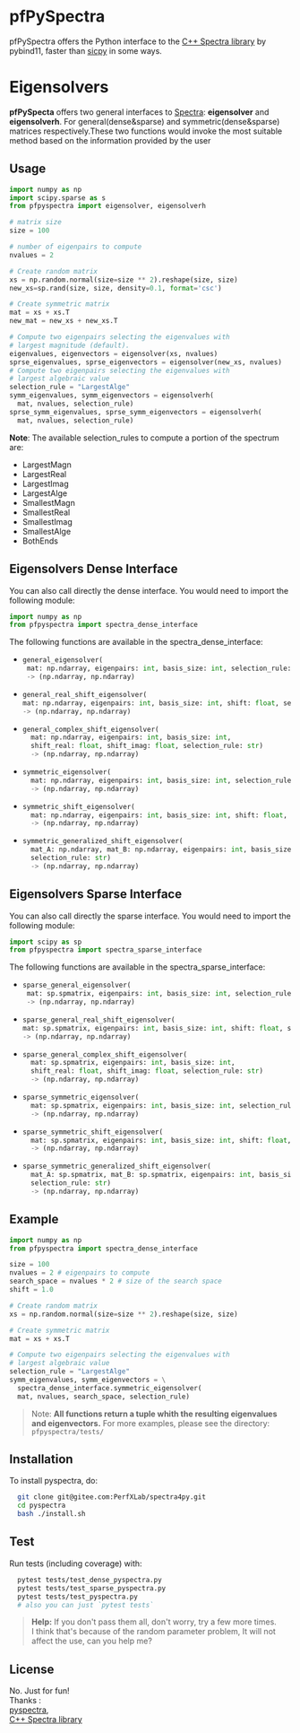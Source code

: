 # pfPySpectra

pfPySpectra offers the Python interface to the [C++ Spectra library](https://github.com/yixuan/spectra) by pybind11, faster than [sicpy](https://docs.scipy.org/doc/scipy/reference/generated/scipy.sparse.linalg.eigs.html#scipy.sparse.linalg.eigs) in some ways.

# Eigensolvers
**pfPySpecta** offers two general interfaces to [Spectra](https://github.com/yixuan/spectra): **eigensolver** and **eigensolverh**. For general(dense&sparse) and symmetric(dense&sparse) matrices respectively.These two functions would invoke the most suitable method based on the information provided by the user
## Usage
```python
import numpy as np
import scipy.sparse as s
from pfpyspectra import eigensolver, eigensolverh

# matrix size
size = 100

# number of eigenpairs to compute
nvalues = 2

# Create random matrix
xs = np.random.normal(size=size ** 2).reshape(size, size)
new_xs=sp.rand(size, size, density=0.1, format='csc')

# Create symmetric matrix
mat = xs + xs.T
new_mat = new_xs + new_xs.T

# Compute two eigenpairs selecting the eigenvalues with
# largest magnitude (default).
eigenvalues, eigenvectors = eigensolver(xs, nvalues)
sprse_eigenvalues, sprse_eigenvectors = eigensolver(new_xs, nvalues)
# Compute two eigenpairs selecting the eigenvalues with
# largest algebraic value
selection_rule = "LargestAlge"
symm_eigenvalues, symm_eigenvectors = eigensolverh(
  mat, nvalues, selection_rule)
sprse_symm_eigenvalues, sprse_symm_eigenvectors = eigensolverh(
  mat, nvalues, selection_rule)
```

**Note**:
  The available selection_rules to compute a portion of the spectrum are:
  *  LargestMagn
  *  LargestReal
  *  LargestImag
  *  LargestAlge
  *  SmallestMagn
  *  SmallestReal
  *  SmallestImag
  *  SmallestAlge
  *  BothEnds

## Eigensolvers Dense Interface
You can also call directly the dense interface. You would need to import the following module:
```python
import numpy as np
from pfpyspectra import spectra_dense_interface
```
The following functions are available in the spectra_dense_interface:
*  ```py
   general_eigensolver(
    mat: np.ndarray, eigenpairs: int, basis_size: int, selection_rule: str)
    -> (np.ndarray, np.ndarray)
   ```
*  ```py
   general_real_shift_eigensolver(
   mat: np.ndarray, eigenpairs: int, basis_size: int, shift: float, selection_rule: str)
   -> (np.ndarray, np.ndarray)
   ```
*  ```py
   general_complex_shift_eigensolver(
     mat: np.ndarray, eigenpairs: int, basis_size: int,
     shift_real: float, shift_imag: float, selection_rule: str)
     -> (np.ndarray, np.ndarray)
   ```
*  ```py
   symmetric_eigensolver(
     mat: np.ndarray, eigenpairs: int, basis_size: int, selection_rule: str)
     -> (np.ndarray, np.ndarray)
   ```
*  ```py
   symmetric_shift_eigensolver(
     mat: np.ndarray, eigenpairs: int, basis_size: int, shift: float, selection_rule: str)
     -> (np.ndarray, np.ndarray)
   ```
*  ```py
   symmetric_generalized_shift_eigensolver(
     mat_A: np.ndarray, mat_B: np.ndarray, eigenpairs: int, basis_size: int, shift: float,
     selection_rule: str)
     -> (np.ndarray, np.ndarray)
   ```

## Eigensolvers Sparse Interface
You can also call directly the sparse interface. You would need to import the following module:
```python
import scipy as sp
from pfpyspectra import spectra_sparse_interface
```
The following functions are available in the spectra_sparse_interface:
*  ```py
   sparse_general_eigensolver(
    mat: sp.spmatrix, eigenpairs: int, basis_size: int, selection_rule: str)
    -> (np.ndarray, np.ndarray)
   ```
*  ```py
   sparse_general_real_shift_eigensolver(
   mat: sp.spmatrix, eigenpairs: int, basis_size: int, shift: float, selection_rule: str)
   -> (np.ndarray, np.ndarray)
   ```
*  ```py
   sparse_general_complex_shift_eigensolver(
     mat: sp.spmatrix, eigenpairs: int, basis_size: int,
     shift_real: float, shift_imag: float, selection_rule: str)
     -> (np.ndarray, np.ndarray)
   ```
*  ```py
   sparse_symmetric_eigensolver(
     mat: sp.spmatrix, eigenpairs: int, basis_size: int, selection_rule: str)
     -> (np.ndarray, np.ndarray)
   ```
*  ```py
   sparse_symmetric_shift_eigensolver(
     mat: sp.spmatrix, eigenpairs: int, basis_size: int, shift: float, selection_rule: str)
     -> (np.ndarray, np.ndarray)
   ```
*  ```py
   sparse_symmetric_generalized_shift_eigensolver(
     mat_A: sp.spmatrix, mat_B: sp.spmatrix, eigenpairs: int, basis_size: int, shift: float,
     selection_rule: str)
     -> (np.ndarray, np.ndarray)
   ```
## Example
```python
import numpy as np
from pfpyspectra import spectra_dense_interface

size = 100
nvalues = 2 # eigenpairs to compute
search_space = nvalues * 2 # size of the search space
shift = 1.0

# Create random matrix
xs = np.random.normal(size=size ** 2).reshape(size, size)

# Create symmetric matrix
mat = xs + xs.T

# Compute two eigenpairs selecting the eigenvalues with
# largest algebraic value
selection_rule = "LargestAlge"
symm_eigenvalues, symm_eigenvectors = \
  spectra_dense_interface.symmetric_eigensolver(
  mat, nvalues, search_space, selection_rule)

```
> Note: **All functions return a tuple whith the resulting eigenvalues and eigenvectors.**
> For more examples, please see the directory: `pfpyspectra/tests/`


## Installation
To install pyspectra, do:
```bash
  git clone git@gitee.com:PerfXLab/spectra4py.git
  cd pyspectra
  bash ./install.sh
```
## Test
Run tests (including coverage) with:

```bash
  pytest tests/test_dense_pyspectra.py
  pytest tests/test_sparse_pyspectra.py
  pytest tests/test_pyspectra.py
  # also you can just `pytest tests`
```
> **Help:** If you don't pass them all, don't worry, try a few more times.  
> I think that's because of the random parameter problem, It will not affect the use, can you help me?

## License
No. Just for fun!  
Thanks :  
  [pyspectra](https://github.com/NLESC-JCER/pyspectra.git),  
  [C++ Spectra library](https://github.com/yixuan/spectra)
